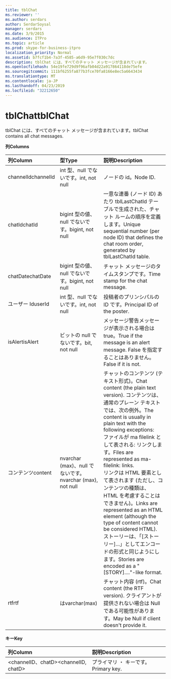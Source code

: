 ```yaml
---
title: tblChat
ms.reviewer: ''
ms.author: serdars
author: SerdarSoysal
manager: serdars
ms.date: 3/9/2015
ms.audience: ITPro
ms.topic: article
ms.prod: skype-for-business-itpro
localization_priority: Normal
ms.assetid: b7fcf1b4-7a3f-4585-a6d9-95e7f030c7dc
description: tblChat には、すべてのチャット メッセージが含まれています。
ms.openlocfilehash: 54e19fe729d9f96afb04d22a917864118de75efe
ms.sourcegitcommit: 111bf6255fa877b3fce70fa8166e8ec5a6643434
ms.translationtype: MT
ms.contentlocale: ja-JP
ms.lasthandoff: 04/23/2019
ms.locfileid: "32212650"
---
```

# <a name="tblchat"></a><span data-ttu-id="864d2-103">tblChat</span><span class="sxs-lookup"><span data-stu-id="864d2-103">tblChat</span></span>
 
<span data-ttu-id="864d2-104">tblChat には、すべてのチャット メッセージが含まれています。</span><span class="sxs-lookup"><span data-stu-id="864d2-104">tblChat contains all chat messages.</span></span>
  
<span data-ttu-id="864d2-105">**列**</span><span class="sxs-lookup"><span data-stu-id="864d2-105">**Columns**</span></span>

|<span data-ttu-id="864d2-106">**列**</span><span class="sxs-lookup"><span data-stu-id="864d2-106">**Column**</span></span>|<span data-ttu-id="864d2-107">**型**</span><span class="sxs-lookup"><span data-stu-id="864d2-107">**Type**</span></span>|<span data-ttu-id="864d2-108">**説明**</span><span class="sxs-lookup"><span data-stu-id="864d2-108">**Description**</span></span>|
|:-----|:-----|:-----|
|<span data-ttu-id="864d2-109">channelId</span><span class="sxs-lookup"><span data-stu-id="864d2-109">channelId</span></span>  <br/> |<span data-ttu-id="864d2-110">int 型、null でないです。</span><span class="sxs-lookup"><span data-stu-id="864d2-110">int, not null</span></span>  <br/> |<span data-ttu-id="864d2-111">ノードの id。</span><span class="sxs-lookup"><span data-stu-id="864d2-111">Node ID.</span></span>  <br/> |
|<span data-ttu-id="864d2-112">chatId</span><span class="sxs-lookup"><span data-stu-id="864d2-112">chatId</span></span>  <br/> |<span data-ttu-id="864d2-113">bigint 型の値、null でないです。</span><span class="sxs-lookup"><span data-stu-id="864d2-113">bigint, not null</span></span>  <br/> |<span data-ttu-id="864d2-114">一意な連番 (ノード ID) あたり tblLastChatId テーブルで生成された、チャット ルームの順序を定義します。</span><span class="sxs-lookup"><span data-stu-id="864d2-114">Unique sequential number (per node ID) that defines the chat room order, generated by tblLastChatId table.</span></span>  <br/> |
|<span data-ttu-id="864d2-115">chatDate</span><span class="sxs-lookup"><span data-stu-id="864d2-115">chatDate</span></span>  <br/> |<span data-ttu-id="864d2-116">bigint 型の値、null でないです。</span><span class="sxs-lookup"><span data-stu-id="864d2-116">bigint, not null</span></span>  <br/> |<span data-ttu-id="864d2-117">チャット メッセージのタイムスタンプです。</span><span class="sxs-lookup"><span data-stu-id="864d2-117">Time stamp for the chat message.</span></span>  <br/> |
|<span data-ttu-id="864d2-118">ユーザー Id</span><span class="sxs-lookup"><span data-stu-id="864d2-118">userId</span></span>  <br/> |<span data-ttu-id="864d2-119">int 型、null でないです。</span><span class="sxs-lookup"><span data-stu-id="864d2-119">int, not null</span></span>  <br/> |<span data-ttu-id="864d2-120">投稿者のプリンシパルの ID です。</span><span class="sxs-lookup"><span data-stu-id="864d2-120">Principal ID of the poster.</span></span>  <br/> |
|<span data-ttu-id="864d2-121">isAlert</span><span class="sxs-lookup"><span data-stu-id="864d2-121">isAlert</span></span>  <br/> |<span data-ttu-id="864d2-122">ビットの null でないです。</span><span class="sxs-lookup"><span data-stu-id="864d2-122">bit, not null</span></span>  <br/> |<span data-ttu-id="864d2-123">メッセージ警告メッセージが表示される場合は true。</span><span class="sxs-lookup"><span data-stu-id="864d2-123">True if the message is an alert message.</span></span> <span data-ttu-id="864d2-124">False を指定することはありません。</span><span class="sxs-lookup"><span data-stu-id="864d2-124">False if it is not.</span></span>  <br/> |
|<span data-ttu-id="864d2-125">コンテンツ</span><span class="sxs-lookup"><span data-stu-id="864d2-125">content</span></span>  <br/> |<span data-ttu-id="864d2-126">nvarchar (max)、null でないです。</span><span class="sxs-lookup"><span data-stu-id="864d2-126">nvarchar (max), not null</span></span>  <br/> | <span data-ttu-id="864d2-127">チャットのコンテンツ (テキスト形式)。</span><span class="sxs-lookup"><span data-stu-id="864d2-127">Chat content (the plain text version).</span></span> <span data-ttu-id="864d2-128">コンテンツは、通常のプレーン テキストでは、次の例外。</span><span class="sxs-lookup"><span data-stu-id="864d2-128">The content is usually in plain text with the following exceptions:</span></span> <br/>  <span data-ttu-id="864d2-129">ファイルが ma filelink として表される: リンクします。</span><span class="sxs-lookup"><span data-stu-id="864d2-129">Files are represented as ma-filelink: links.</span></span> <br/>  <span data-ttu-id="864d2-130">リンクは HTML 要素として表されます (ただし、コンテンツの種類は、HTML を考慮することはできません)。</span><span class="sxs-lookup"><span data-stu-id="864d2-130">Links are represented as an HTML element (although the type of content cannot be considered HTML).</span></span> <br/>  <span data-ttu-id="864d2-131">ストーリーは、「[ストーリー]...」としてエンコードの形式と同じようにします。</span><span class="sxs-lookup"><span data-stu-id="864d2-131">Stories are encoded as a "[STORY]...."-like format.</span></span> <br/> |
|<span data-ttu-id="864d2-132">rtf</span><span class="sxs-lookup"><span data-stu-id="864d2-132">rtf</span></span>  <br/> |<span data-ttu-id="864d2-133">は</span><span class="sxs-lookup"><span data-stu-id="864d2-133">varchar(max)</span></span>  <br/> |<span data-ttu-id="864d2-134">チャット内容 (rtf)。</span><span class="sxs-lookup"><span data-stu-id="864d2-134">Chat content (the RTF version).</span></span> <span data-ttu-id="864d2-135">クライアントが提供されない場合は Null である可能性があります。</span><span class="sxs-lookup"><span data-stu-id="864d2-135">May be Null if client doesn't provide it.</span></span>  <br/> |
   
<span data-ttu-id="864d2-136">**キー**</span><span class="sxs-lookup"><span data-stu-id="864d2-136">**Key**</span></span>

|<span data-ttu-id="864d2-137">**列**</span><span class="sxs-lookup"><span data-stu-id="864d2-137">**Column**</span></span>|<span data-ttu-id="864d2-138">**説明**</span><span class="sxs-lookup"><span data-stu-id="864d2-138">**Description**</span></span>|
|:-----|:-----|
|<span data-ttu-id="864d2-139">\<channelID、chatD\></span><span class="sxs-lookup"><span data-stu-id="864d2-139">\<channelID, chatD\></span></span>  <br/> |<span data-ttu-id="864d2-140">プライマリ ・ キーです。</span><span class="sxs-lookup"><span data-stu-id="864d2-140">Primary key.</span></span>  <br/> |
   

